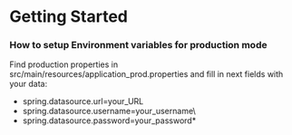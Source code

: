 # Getting Started

### How to setup Environment variables for production mode
Find production properties in src/main/resources/application_prod.properties and fill in next fields with your data:

* spring.datasource.url=your_URL
* spring.datasource.username=your_username\
* spring.datasource.password=your_password* 
